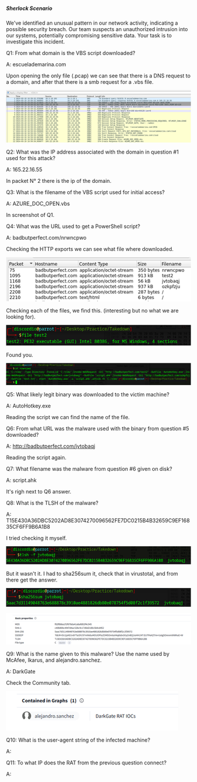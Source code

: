 

##### Sherlock Scenario

We've identified an unusual pattern in our network activity, indicating a possible security breach. Our team suspects an unauthorized intrusion into our systems, potentially compromising sensitive data. Your task is to investigate this incident.

Q1: From what domain is the VBS script downloaded?

A: escuelademarina.com

Upon opening the only file (.pcap) we can see that there is a DNS request to a domain, and after that there is a smb request for a .vbs file.

![](../../Img/Pasted%20image%2020250516023042.png)

Q2: What was the IP address associated with the domain in question #1 used for this attack?

A: 165.22.16.55

In packet N° 2 there is the ip of the domain.

Q3: What is the filename of the VBS script used for initial access?

A: AZURE_DOC_OPEN.vbs

In screenshot of Q1.

Q4: What was the URL used to get a PowerShell script?

A: badbutperfect.com/nrwncpwo

Checking the HTTP exports we can see what file where downloaded.

![](../../Img/Pasted%20image%2020250516023952.png)

Checking each of the files, we find this. (interesting but no what we are looking for).

![](../../Img/Pasted%20image%2020250516024112.png)

Found you.

![](../../Img/Pasted%20image%2020250516024434.png)

Q5: What likely legit binary was downloaded to the victim machine?

A: AutoHotkey.exe

Reading the script we can find the name of the file.

Q6: From what URL was the malware used with the binary from question #5 downloaded?

A: http://badbutperfect.com/jvtobaqj

Reading the script again.

Q7: What filename was the malware from question #6 given on disk?

A: script.ahk

It's righ next to Q6 answer.

Q8: What is the TLSH of the malware?

A: T15E430A36DBC5202AD8E3074270096562FE7DC0215B4B32659C9EF16835CF6FF9B6A1B8

I tried checking it myself.

![](../../Img/Pasted%20image%2020250516030309.png)

But it wasn't it.
I had to sha256sum it, check that in virustotal, and from there get the answer.

![](../../Img/Pasted%20image%2020250516030416.png)

![](../../Img/Pasted%20image%2020250516030431.png)

Q9: What is the name given to this malware? Use the name used by McAfee, Ikarus, and alejandro.sanchez.

A: DarkGate

Check the Community tab.

![](../../Img/Pasted%20image%2020250516030615.png)

Q10: What is the user-agent string of the infected machine?

A: 



Q11: To what IP does the RAT from the previous question connect?

A: 


